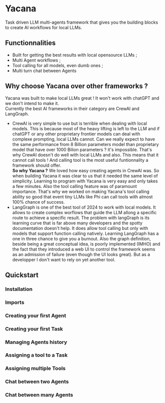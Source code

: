 # Yacana
Task driven LLM multi-agents framework that gives you the building blocks to create AI workflows for local LLMs.

## Functionnalities
* Built for getting the best results with local opensource LLMs ;  
* Multi Agent workflows ;  
* Tool calling for all models, even dumb ones ;
* Multi turn chat between Agents

## Why choose Yacana over other frameworks ?

Yacana was built to make local LLMs great ! It won't work with chatGPT and we don't intend to make it.  
Currently the best AI frameworks in their category are CrewAI and LangGraph.  
* CrewAI is very simple to use but is terrible when dealing with local models. This is because most of the heavy lifting is left to the LLM and if chatGPT or any other proprietary frontier models can deal with complexe prompting, local LLMs cannot. Can we really expect to have the same performance from 8 Billion parameters model than proprietary model that have over 1000 Bilion parameters ? it's impossible. That's why CrewAI doesn't do well with local LLMs and also. This means that it cannot call tools ! And calling tool is the most useful funtionnality a framework should offer.  
**So why Yacana ?** We loved how easy creating agents in CrewAI was. So when building Yacana it was clear to us that it needed the same level of simplicity. Learning to program with Yacana is very easy and only takes a few minutes. Also the tool calling feature was of paramount importance. That's why we worked on making Yacana's tool calling ability so good that event tiny LLMs like Phi can call tools with almost 100% chance of success.
* LangGraph is one of the best tool of 2024 to work with local models. It allows to create complex worflows that guide the LLM allong a specific route to achieve a specific result. The problem with langGraph is its learning curve that is far above many developers and the spotty documentation doesn't help. It does allow tool calling but only with models that support function calling natively. Learning LangGraph has a one in three chance to give you a burnout. Also the graph definition, beside being a great conceptual idea, is poorly implemented (IMHO) and the fact that they introduced a web UI to control the framework seems as an admission of failure (even though the UI looks great). But as a developper I don't want to rely on yet another tool. 



## Quickstart

### Installation

### Imports

### Creating your first Agent

### Creating your first Task

### Managing Agents history

### Assigning a tool to a Task

### Assigning multiple Tools

### Chat between two Agents

### Chat between many Agents
